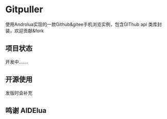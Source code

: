 # Gitpuller
使用Androlua实现的一款Github&amp;gitee手机浏览实例，包含GIThub api 类库封装，欢迎贡献&fork

## 项目状态
开发中.......


## 开源使用
发版时会补充

## 鸣谢 AIDElua

